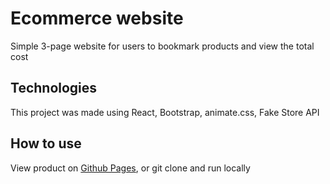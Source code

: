 # Ecommerce website

Simple 3-page website for users to bookmark products and view the total cost

## Technologies

This project was made using React, Bootstrap, animate.css, Fake Store API

## How to use

View product on [Github Pages](https://jeannie2.github.io/ecommerce-page/), or git clone and run locally
